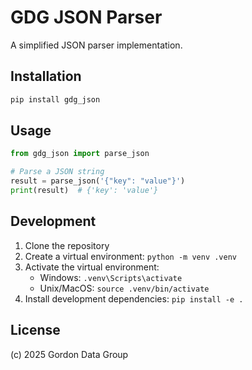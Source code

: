 # GDG JSON Parser

A simplified JSON parser implementation.

## Installation

```bash
pip install gdg_json
```

## Usage

```python
from gdg_json import parse_json

# Parse a JSON string
result = parse_json('{"key": "value"}')
print(result)  # {'key': 'value'}
```

## Development

1. Clone the repository
2. Create a virtual environment: `python -m venv .venv`
3. Activate the virtual environment:
   - Windows: `.venv\Scripts\activate`
   - Unix/MacOS: `source .venv/bin/activate`
4. Install development dependencies: `pip install -e .`

## License

(c) 2025 Gordon Data Group
